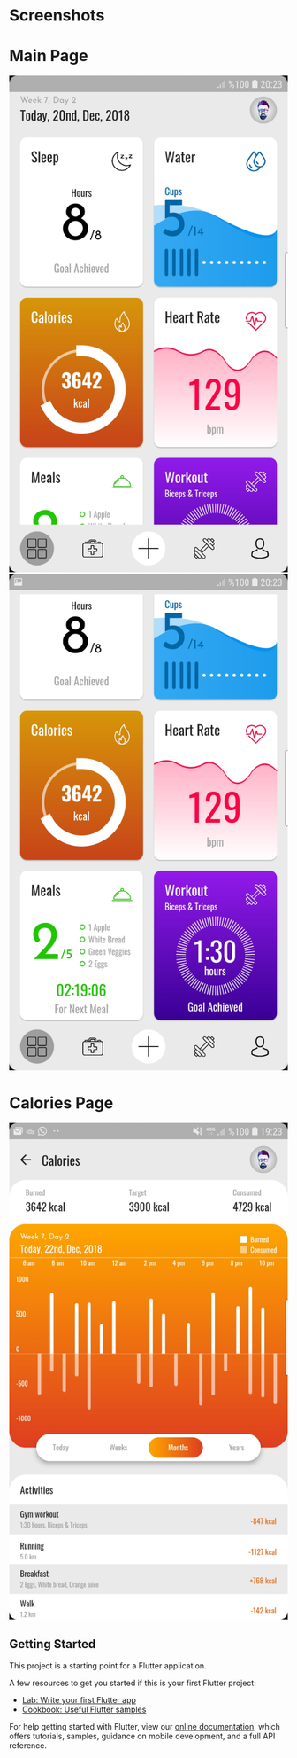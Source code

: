 # Screenshots
# Main Page
<img src="assets/images/scr1.jpg" width="540" />
<img src="assets/images/scr2.jpg" width="540" />

# Calories Page
<img src="assets/images/calories.jpg" width="540" />

## Getting Started

This project is a starting point for a Flutter application.

A few resources to get you started if this is your first Flutter project:

- [Lab: Write your first Flutter app](https://flutter.io/docs/get-started/codelab)
- [Cookbook: Useful Flutter samples](https://flutter.io/docs/cookbook)

For help getting started with Flutter, view our 
[online documentation](https://flutter.io/docs), which offers tutorials, 
samples, guidance on mobile development, and a full API reference.
